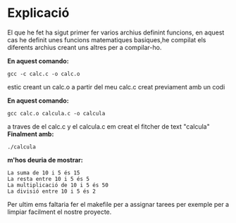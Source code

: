 # Explicació
El que he fet ha sigut primer fer varios archius definint funcions, en aquest cas he definit unes funcions matematiques basiques,he compilat els diferents archius creant uns altres per a compilar-ho.

__En aquest comando:__
~~~
gcc -c calc.c -o calc.o
~~~
estic creant un calc.o a partir del meu calc.c creat previament amb un codi

__En aquest comando:__
~~~
gcc calc.o calcula.c -o calcula
~~~
a traves de el calc.c y el calcula.c em creat el fitcher de text "calcula"
__Finalment amb:__ 
~~~
./calcula
~~~
__m'hos deuria de mostrar:__
~~~
La suma de 10 i 5 és 15
La resta entre 10 i 5 és 5
La multiplicació de 10 i 5 és 50
La divisió entre 10 i 5 és 2
~~~
Per ultim ems faltaria fer el makefile per a assignar tarees per exemple per a limpiar facilment el nostre proyecte.